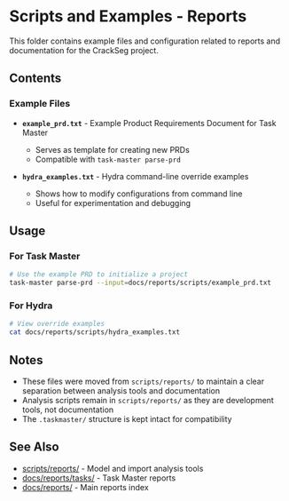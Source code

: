 # Scripts and Examples - Reports

This folder contains example files and configuration related to reports and documentation for the
CrackSeg project.

## Contents

### Example Files

- **`example_prd.txt`** - Example Product Requirements Document for Task Master
  - Serves as template for creating new PRDs
  - Compatible with `task-master parse-prd`

- **`hydra_examples.txt`** - Hydra command-line override examples
  - Shows how to modify configurations from command line
  - Useful for experimentation and debugging

## Usage

### For Task Master

```bash
# Use the example PRD to initialize a project
task-master parse-prd --input=docs/reports/scripts/example_prd.txt
```

### For Hydra

```bash
# View override examples
cat docs/reports/scripts/hydra_examples.txt
```

## Notes

- These files were moved from `scripts/reports/` to maintain a clear separation between analysis
tools and documentation
- Analysis scripts remain in `scripts/reports/` as they are development tools, not documentation
- The `.taskmaster/` structure is kept intact for compatibility

## See Also

- [scripts/reports/](../../../scripts/reports/) - Model and import analysis tools
- [docs/reports/tasks/](../tasks/) - Task Master reports
- [docs/reports/](../) - Main reports index
